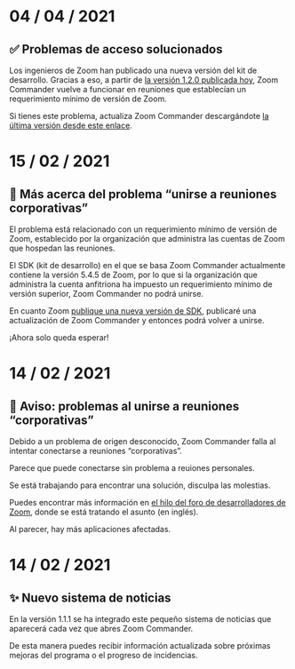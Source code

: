 # 04 / 04 / 2021
## ✅ Problemas de acceso solucionados

Los ingenieros de Zoom han publicado una nueva versión del kit de desarrollo. Gracias a eso, a partir de [la versión 1.2.0 publicada hoy](https://github.com/desko27/zoomcommander/releases/latest), Zoom Commander vuelve a funcionar en reuniones que establecían un requerimiento mínimo de versión de Zoom.

Si tienes este problema, actualiza Zoom Commander descargándote [la última versión desde este enlace](https://github.com/desko27/zoomcommander/releases/latest).

# 15 / 02 / 2021
## 🚩 Más acerca del problema “unirse a reuniones corporativas”

El problema está relacionado con un requerimiento mínimo de versión de Zoom, establecido por la organización que administra las cuentas de Zoom que hospedan las reuniones.

El SDK (kit de desarrollo) en el que se basa Zoom Commander actualmente contiene la versión 5.4.5 de Zoom, por lo que si la organización que administra la cuenta anfitriona ha impuesto un requerimiento mínimo de versión superior, Zoom Commander no podrá unirse.

En cuanto Zoom [publique una nueva versión de SDK](https://marketplace.zoom.us/docs/sdk/native-sdks/web/release-notes), publicaré una actualización de Zoom Commander y entonces podrá volver a unirse.

¡Ahora solo queda esperar!

# 14 / 02 / 2021
## 🚩 Aviso: problemas al unirse a reuniones “corporativas”

Debido a un problema de origen desconocido, Zoom Commander falla al intentar conectarse a reuniones “corporativas”.

Parece que puede conectarse sin problema a reuiones personales.

Se está trabajando para encontrar una solución, disculpa las molestias.

Puedes encontrar más información en [el hilo del foro de desarrolladores de Zoom](https://devforum.zoom.us/t/join-meeting-with-a-password/42717), donde se está tratando el asunto (en inglés).

Al parecer, hay más aplicaciones afectadas.

# 14 / 02 / 2021
## ✨ Nuevo sistema de noticias

En la versión 1.1.1 se ha integrado este pequeño sistema de noticias que aparecerá cada vez que abres Zoom Commander.

De esta manera puedes recibir información actualizada sobre próximas mejoras del programa o el progreso de incidencias.
